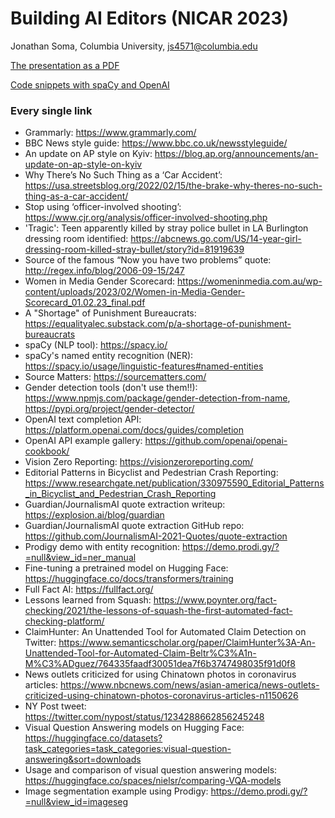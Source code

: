 # Building AI Editors (NICAR 2023)

Jonathan Soma, Columbia University, js4571@columbia.edu

[The presentation as a PDF](Building%20AI%20editors.pdf)

[Code snippets with spaCy and OpenAI](Code%20snippets.ipynb)

### Every single link

* Grammarly: https://www.grammarly.com/
* BBC News style guide: https://www.bbc.co.uk/newsstyleguide/
* An update on AP style on Kyiv: https://blog.ap.org/announcements/an-update-on-ap-style-on-kyiv
* Why There’s No Such Thing as a ‘Car Accident’: https://usa.streetsblog.org/2022/02/15/the-brake-why-theres-no-such-thing-as-a-car-accident/
* Stop using ‘officer-involved shooting’: https://www.cjr.org/analysis/officer-involved-shooting.php
* 'Tragic': Teen apparently killed by stray police bullet in LA Burlington dressing room identified: https://abcnews.go.com/US/14-year-girl-dressing-room-killed-stray-bullet/story?id=81919639
* Source of the famous “Now you have two problems” quote: http://regex.info/blog/2006-09-15/247
* Women in Media Gender Scorecard: https://womeninmedia.com.au/wp-content/uploads/2023/02/Women-in-Media-Gender-Scorecard_01.02.23_final.pdf
* A "Shortage" of Punishment Bureaucrats: https://equalityalec.substack.com/p/a-shortage-of-punishment-bureaucrats
* spaCy (NLP tool): https://spacy.io/
* spaCy's named entity recognition (NER): https://spacy.io/usage/linguistic-features#named-entities
* Source Matters: https://sourcematters.com/
* Gender detection tools (don't use them!!): https://www.npmjs.com/package/gender-detection-from-name, https://pypi.org/project/gender-detector/
* OpenAI text completion API: https://platform.openai.com/docs/guides/completion
* OpenAI API example gallery: https://github.com/openai/openai-cookbook/
* Vision Zero Reporting: https://visionzeroreporting.com/
* Editorial Patterns in Bicyclist and Pedestrian Crash Reporting: https://www.researchgate.net/publication/330975590_Editorial_Patterns_in_Bicyclist_and_Pedestrian_Crash_Reporting
* Guardian/JournalismAI quote extraction writeup: https://explosion.ai/blog/guardian
* Guardian/JournalismAI quote extraction GitHub repo: https://github.com/JournalismAI-2021-Quotes/quote-extraction
* Prodigy demo with entity recognition: https://demo.prodi.gy/?=null&view_id=ner_manual
* Fine-tuning a pretrained model on Hugging Face: https://huggingface.co/docs/transformers/training
* Full Fact AI: https://fullfact.org/
* Lessons learned from Squash: https://www.poynter.org/fact-checking/2021/the-lessons-of-squash-the-first-automated-fact-checking-platform/
* ClaimHunter: An Unattended Tool for Automated Claim Detection on Twitter: https://www.semanticscholar.org/paper/ClaimHunter%3A-An-Unattended-Tool-for-Automated-Claim-Beltr%C3%A1n-M%C3%ADguez/764335faadf30051dea7f6b3747498035f91d0f8
* News outlets criticized for using Chinatown photos in coronavirus articles: https://www.nbcnews.com/news/asian-america/news-outlets-criticized-using-chinatown-photos-coronavirus-articles-n1150626
* NY Post tweet: https://twitter.com/nypost/status/1234288662856245248
* Visual Question Answering models on Hugging Face: https://huggingface.co/datasets?task_categories=task_categories:visual-question-answering&sort=downloads
* Usage and comparison of visual question answering models: https://huggingface.co/spaces/nielsr/comparing-VQA-models
* Image segmentation example using Prodigy: https://demo.prodi.gy/?=null&view_id=imageseg